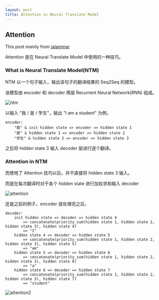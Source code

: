 ```yaml
---
layout: post
title: Attention in Neural Translate Model
---
```

## Attention 

This post mainly from [jalammar](https://jalammar.github.io/)

Attention 是在 Neural Translate Model 中使用的一种技巧。

### What is Neural Translate Model(NTM)

NTM 以一个句子输入，输出该句子的翻译结果的 Seq2Seq 的模型。

该模型由 encoder 和 decoder 两层 Recurrent Neural Network(RNN) 组成。

![ntm]({{site.baseurl}}/_posts/image/2018-12-11/ntm.png)

以输入 "我 / 是 / 学生"，输出 "I am a student" 为例。

```
encoder:
    "我" & init hidden state => encoder => hidden state 1
    "是" & hidden state 1 => encoder => hidden state 2
    "学生" & hidden state 2 => encoder => hidden state 3
```

之后将 hidden state 3 输入 decoder 层进行逐个翻译。

### Attention in NTM

而使用了 Attention 技巧以后，并不直接将 hidden state 3 输入。

而是在每次翻译时对于各个 hidden state 进行加权求和输入 decoder 

![attention]({{site.baseurl}}/_posts/image/2018-12-11/attention.png)

还是之前的例子。encoder 层处理完之后，

```
decoder:
	init hidden state => decoder => hidden state 4 
    	=> concatenate(priority_sum(hidden state 1, hidden state 2, hidden state 3), hidden state 4)
        => "I"
    hidden state 4 => decoder => hidden state 5
        => concatenate(priority_sum(hidden state 1, hidden state 2, hidden state 3), hidden state 5)
        => "am"
    hidden state 5 => decoder => hidden state 6
        => concatenate(priority_sum(hidden state 1, hidden state 2, hidden state 3), hidden state 6)
        => "a"
    hidden state 6 => decoder => hidden state 7
        => concatenate(priority_sum(hidden state 1, hidden state 2, hidden state 3), hidden state 7)
        => "student"
```

![attention2]({{site.baseurl}}/_posts/image/2018-12-11/attention2.png)

[site.baseurl]:https://github.com/zzbslayer/zzbslayer.github.io/tree/master/
